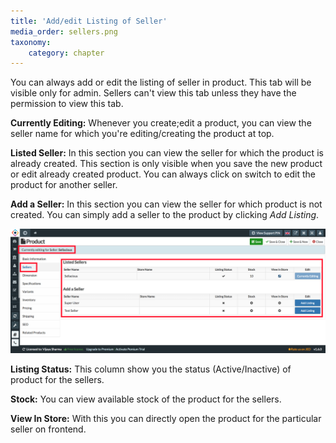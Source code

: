 ```yaml
---
title: 'Add/edit Listing of Seller'
media_order: sellers.png
taxonomy:
    category: chapter
---
```


You can always add or edit the listing of seller in product. This tab will be visible only for admin. Sellers can't view this tab unless they have the permission to view this tab.

**Currently Editing:** Whenever you create;edit a product, you can view the seller name for which you're editing/creating the product at top.

**Listed Seller:** In this section you can view the seller for which the product is already created. This section is only visible when you save the new product or edit already created product. You can always click on switch to edit the product for another seller. 

**Add a Seller:** In this section you can view the seller for which product is not created. You can simply add a seller to the product by clicking _Add Listing_.

![](sellers.png)

**Listing Status:** This column show you the status (Active/Inactive) of product for the sellers.

**Stock:** You can view available stock of the product for the sellers.

**View In Store:** With this you can directly open the product for the particular seller on frontend.